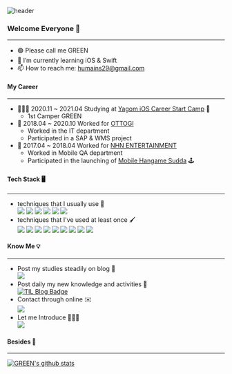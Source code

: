 ![header](https://capsule-render.vercel.app/api?type=soft&color=3CB371&height=150&section=header&text=GREEN&fontSize=70&animation=twinkling)

### Welcome Everyone 👋
***
- 🟢 Please call me GREEN
- 🌱 I’m currently learning iOS & Swift
- 📫 How to reach me: humains29@gmail.com

#### My Career
***
- 🧑🏻‍💻 2020.11 ~ 2021.04 Studying at [Yagom iOS Career Start Camp](https://github.com/yagom-academy) 🐻
  - 1st Camper GREEN
- 🏢 2018.04 ~ 2020.10 Worked for [OTTOGI](http://ottogi.co.kr/main/main.asp) 
  - Worked in the IT department
  - Participated in a SAP & WMS project
- 🏢 2017.04 ~ 2018.04 Worked for [NHN ENTERTAINMENT](https://www.nhn.com/ko/index.nhn)
  - Worked in Mobile QA department
  - Participated in the launching of [Mobile Hangame Sudda](https://apps.apple.com/kr/app/한게임-섯다/id1471942989) 🕹 
 
#### Tech Stack 🖥
***
- techniques that I usually use 🍎 <br>
 <img src="https://img.shields.io/badge/iOS-000000?style=flat-square&logoColor=white"/></a> <img src="https://img.shields.io/badge/Swift-FA7343?style=flat-square&logoColor=white"/></a> <img src="https://img.shields.io/badge/Git-F05032?style=flat-square&logoColor=white"/></a> <img src="https://img.shields.io/badge/GitHub-181717?style=flat-square&logoColor=white"/></a> <img src="https://img.shields.io/badge/Heroku-430098?style=flat-square&logoColor=white"/></a> <img src="https://img.shields.io/badge/JSON-000000?style=flat-square&logoColor=white"/>
- techniques that I've used at least once 🖌 <br>
<img src="https://img.shields.io/badge/Java-007396?style=flat-square&logoColor=white"/></a> <img src="https://img.shields.io/badge/C-A8B9CC?style=flat-square&logoColor=white"/></a> <img src="https://img.shields.io/badge/C++-00599C?style=flat-square&logoColor=white"/></a> <img src="https://img.shields.io/badge/HTML5-E34F26?style=flat-square&logoColor=white"/></a> <img src="https://img.shields.io/badge/CSS3-1572B6?style=flat-square&logoColor=white"/></a> <img src="https://img.shields.io/badge/JavaScript-F7DF1E?style=flat-square&logoColor=white"/></a> <img src="https://img.shields.io/badge/MySQL-4479A1?style=flat-square&logoColor=white"/></a> <img src="https://img.shields.io/badge/PostgreSQL-336791?style=flat-square&logoColor=white"/></a> <img src="https://img.shields.io/badge/Vapor-0D0D0D?style=flat-square&logoColor=white"/>

#### Know Me 💡
***
- Post my studies steadily on blog 📝 <br>
<a href="https://green1229.tistory.com"><img src="https://img.shields.io/badge/Tech%20Blog-11B48A?style=flat-square&logo=Vimeo&logoColor=white&link=https://green1229.tistory.com"/></a>
- Post daily my new knowledge and activities 📖 <br>
[![TIL Blog Badge](http://img.shields.io/badge/-Today%20I%20Learned-181717?style=flat-square&logo=github&link=https://github.com/GREENOVER/Today-I-Learned/)](https://github.com/GREENOVER/Today-I-Learned)
- Contact through online ✉️ <br>
<a href="mailto:humains29@gmail.com"><img src="https://img.shields.io/badge/Gmail-d14836?style=flat-square&logo=Gmail&logoColor=white&link=humains29@gmail.com"/></a>
- Let me Introduce 🙋🏻‍♂️<br>
<a href=https://www.notion.so/iOS-b4fe80a05c014a5295b336ad8aa3b134><img src="https://img.shields.io/badge/Notion-000000?style=flat-square&logoColor=white&link=https://www.notion.so/iOS-b4fe80a05c014a5295b336ad8aa3b134"/></a>


#### Besides 💾
***
[![GREEN's github stats](https://github-readme-stats.vercel.app/api?username=GREENOVER)](https://github.com/GREENOVER/)
